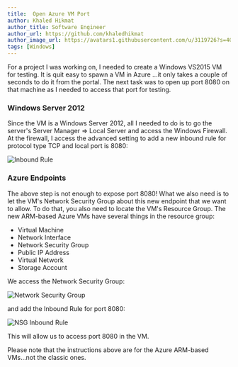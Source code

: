 ```yaml
---
title:  Open Azure VM Port
author: Khaled Hikmat
author_title: Software Engineer
author_url: https://github.com/khaledhikmat
author_image_url: https://avatars1.githubusercontent.com/u/3119726?s=400&u=090899e7b366dd702f9d0d5e483f20089010b25c&v=4
tags: [Windows]
---
```


For a project I was working on, I needed to create a Windows VS2015 VM for testing. It is quit easy to spawn a VM in Azure ...it only takes a couple of seconds to do it from the portal. The next task was to open up port 8080 on that machine as I needed to access that port for testing.

### Windows Server 2012

Since the VM is a Windows Server 2012, all I needed to do is to go the server's Server Manager => Local Server and access the Windows Firewall. At the firewall, I access the advanced setting to add a new inbound rule for protocol type TCP and local port is 8080:

![Inbound Rule](http://i.imgur.com/gqnnSyV.png)

### Azure Endpoints

The above step is not enough to expose port 8080! What we also need is to let the VM's Network Security Group about this new endpoint that we want to allow. To do that, you also need to locate the VM's Resource Group. The new ARM-based Azure VMs have several things in the resource group:

- Virtual Machine
- Network Interface
- Network Security Group
- Public IP Address
- Virtual Network
- Storage Account

We access the Network Security Group:

![Network Security Group](http://i.imgur.com/VIJyh6U.png)

and add the Inbound Rule for port 8080:

![NSG Inbound Rule](http://i.imgur.com/Pi32vAf.png)

This will allow us to access port 8080 in the VM.

Please note that the instructions above are for the Azure ARM-based VMs...not the classic ones.

 